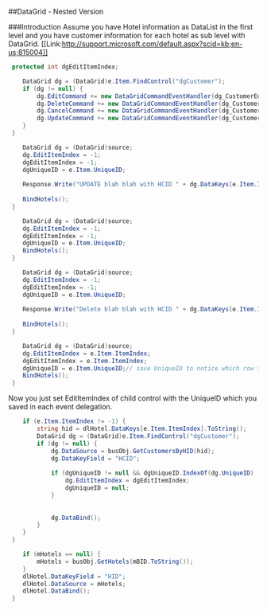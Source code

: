 
##DataGrid - Nested Version

###Introduction
Assume you have Hotel information as DataList in the first level and you have customer information for each hotel as sub level with DataGrid.
[[Link:http://support.microsoft.com/default.aspx?scid=kb;en-us;815004]]

```csharp
 protected int dgEditItemIndex;
 ```

```csharp
 	DataGrid dg = (DataGrid)e.Item.FindControl("dgCustomer");
 	if (dg != null) {
 		dg.EditCommand += new DataGridCommandEventHandler(dg_CustomerEditCommand);
 		dg.DeleteCommand += new DataGridCommandEventHandler(dg_CustomerDeleteCommand);
 		dg.CancelCommand += new DataGridCommandEventHandler(dg_CustomerCancelCommand);
 		dg.UpdateCommand += new DataGridCommandEventHandler(dg_CustomerUpdateCommand);
 	}
 }
 ```
```csharp
 	DataGrid dg = (DataGrid)source;
 	dg.EditItemIndex = -1;
 	dgEditItemIndex = -1;
 	dgUniqueID = e.Item.UniqueID;
 
 	Response.Write("UPDATE blah blah with HCID " + dg.DataKeys[e.Item.ItemIndex].ToString());
 
 	BindHotels();
 }
 ```
```csharp
 	DataGrid dg = (DataGrid)source;
 	dg.EditItemIndex = -1;
 	dgEditItemIndex = -1;
 	dgUniqueID = e.Item.UniqueID;
 	BindHotels();
 }
 ```
```csharp
 	DataGrid dg = (DataGrid)source;
 	dg.EditItemIndex = -1;
 	dgEditItemIndex = -1;
 	dgUniqueID = e.Item.UniqueID;
 
 	Response.Write("Delete blah blah with HCID " + dg.DataKeys[e.Item.ItemIndex].ToString());
 
 	BindHotels();
 }
 ```
```csharp
 	DataGrid dg = (DataGrid)source;
 	dg.EditItemIndex = e.Item.ItemIndex;
 	dgEditItemIndex = e.Item.ItemIndex;
 	dgUniqueID = e.Item.UniqueID;// save UniqueID to notice which row to edit in binding time
 	BindHotels();			
 }
 ```

Now you just set EditItemIndex of child control with the UniqueID which you saved in each event delegation.
```csharp
 	if (e.Item.ItemIndex != -1) {
 		string hid = dlHotel.DataKeys[e.Item.ItemIndex].ToString();
 		DataGrid dg = (DataGrid)e.Item.FindControl("dgCustomer");
 		if (dg != null) {
 			dg.DataSource = busObj.GetCustomersByHID(hid);
 			dg.DataKeyField = "HCID";
 			
 			if (dgUniqueID != null && dgUniqueID.IndexOf(dg.UniqueID) != -1) {
 				dg.EditItemIndex = dgEditItemIndex;
 				dgUniqueID = null;
 			}
 
 
 			dg.DataBind();
 		}
 	}
 }
 ```
```csharp
 	if (mHotels == null) {
 		mHotels = busObj.GetHotels(mBID.ToString());
 	}
 	dlHotel.DataKeyField = "HID";
 	dlHotel.DataSource = mHotels;
 	dlHotel.DataBind();
 }
 
 ```



